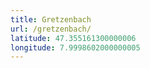 ```yaml
---
title: Gretzenbach
url: /gretzenbach/
latitude: 47.355161300000006
longitude: 7.9998602000000005
---
```

